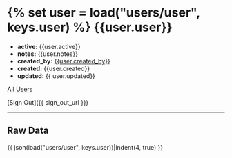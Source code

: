 {% set user = load("users/user", keys.user) %}
{{user.user}}
=============

* **active:** {{user.active}}
* **notes:** {{user.notes}}
* **created_by:** [{{user.created_by}}](/users/{{user.created_by}})
* **created:** {{user.created}}
* **updated:** {{ user.updated}}

[All Users](/users)

[Sign Out]({{ sign_out_url }})

----

Raw Data
--------
{{ json(load("users/user", keys.user))|indent(4, true) }}


